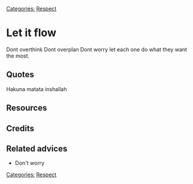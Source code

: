 [Categories:](../Categories/index.md) [Respect](../Categories/Respect.md)
# Let it flow

Dont overthink
Dont overplan
Dont worry
let each one do what they want the most.
## Quotes
Hakuna matata
inshallah
## Resources

## Credits

## Related advices

- Don't worry

[Categories:](../Categories/index.md) [Respect](../Categories/Respect.md)
